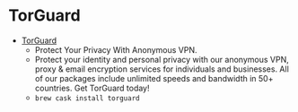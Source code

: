 # TorGuard
- [TorGuard](https://torguard.net/)
  -  Protect Your Privacy With Anonymous VPN.
  - Protect your identity and personal privacy with our anonymous VPN, proxy & email encryption services for individuals and businesses. All of our packages include unlimited speeds and bandwidth in 50+ countries. Get TorGuard today!
  - `brew cask install torguard`
